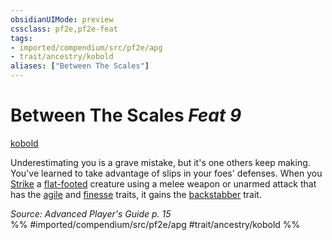 ```yaml
---
obsidianUIMode: preview
cssclass: pf2e,pf2e-feat
tags:
- imported/compendium/src/pf2e/apg
- trait/ancestry/kobold
aliases: ["Between The Scales"]
---
```

# Between The Scales  *Feat 9*  
[kobold](kobold-b1.md)  


Underestimating you is a grave mistake, but it's one others keep making. You've learned to take advantage of slips in your foes' defenses. When you [Strike](strike.md) a [flat-footed](conditions.md#Flat-footed) creature using a melee weapon or unarmed attack that has the [agile](agile.md) and [finesse](finesse.md) traits, it gains the [backstabber](backstabber.md) trait.

*Source: Advanced Player's Guide p. 15*  
%% #imported/compendium/src/pf2e/apg #trait/ancestry/kobold %%